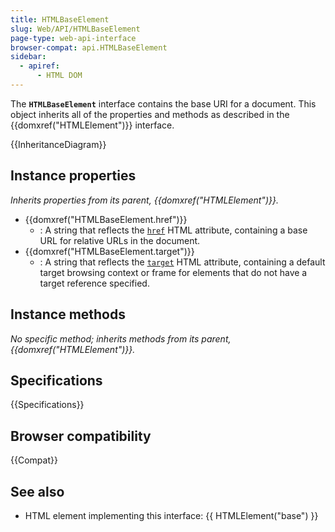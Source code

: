 ```yaml
---
title: HTMLBaseElement
slug: Web/API/HTMLBaseElement
page-type: web-api-interface
browser-compat: api.HTMLBaseElement
sidebar:
  - apiref:
      - HTML DOM
---
```


The **`HTMLBaseElement`** interface contains the base URI for a document. This object inherits all of the properties and methods as described in the {{domxref("HTMLElement")}} interface.

{{InheritanceDiagram}}

## Instance properties

_Inherits properties from its parent, {{domxref("HTMLElement")}}._

- {{domxref("HTMLBaseElement.href")}}
  - : A string that reflects the [`href`](/en-US/docs/Web/HTML/Reference/Elements/base#href) HTML attribute, containing a base URL for relative URLs in the document.
- {{domxref("HTMLBaseElement.target")}}
  - : A string that reflects the [`target`](/en-US/docs/Web/HTML/Reference/Elements/base#target) HTML attribute, containing a default target browsing context or frame for elements that do not have a target reference specified.

## Instance methods

_No specific method; inherits methods from its parent, {{domxref("HTMLElement")}}._

## Specifications

{{Specifications}}

## Browser compatibility

{{Compat}}

## See also

- HTML element implementing this interface: {{ HTMLElement("base") }}
